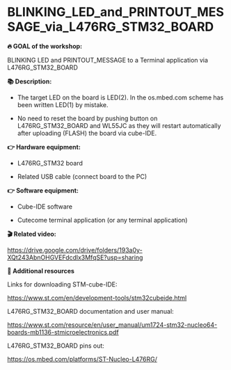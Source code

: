# BLINKING_LED_and_PRINTOUT_MESSAGE_via_L476RG_STM32_BOARD

<b>🔥 GOAL of the workshop:</b>

BLINKING LED and PRINTOUT_MESSAGE to a Terminal application via L476RG_STM32_BOARD


<b>📚 Description:</b>

- The target LED on the board is LED(2).  In the os.mbed.com scheme has been written LED(1) by mistake.

- No need to reset the board by pushing button on L476RG_STM32_BOARD and WL55JC as they will restart automatically after uploading (FLASH) the board via cube-IDE.


<b>👉 Hardware equipment:</b>

- L476RG_STM32 board

- Related USB cable (connect board to the PC)

<b>👉 Software equipment:</b>

- Cube-IDE software

- Cutecome terminal application (or any terminal application)


<b>🎬 Related video:</b>

https://drive.google.com/drive/folders/193a0y-XQt243AbnOHGVEFdcdlx3MfqSE?usp=sharing


<b>👋 Additional resources</b>

Links for downloading STM-cube-IDE:

https://www.st.com/en/development-tools/stm32cubeide.html

L476RG_STM32_BOARD documentation and user manual:

https://www.st.com/resource/en/user_manual/um1724-stm32-nucleo64-boards-mb1136-stmicroelectronics.pdf

L476RG_STM32_BOARD pins out:

https://os.mbed.com/platforms/ST-Nucleo-L476RG/
